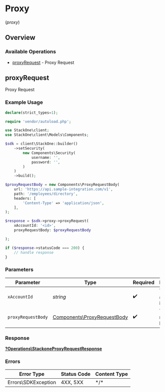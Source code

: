 # Proxy
(*proxy*)

## Overview

### Available Operations

* [proxyRequest](#proxyrequest) - Proxy Request

## proxyRequest

Proxy Request

### Example Usage

```php
declare(strict_types=1);

require 'vendor/autoload.php';

use StackOne\client;
use StackOne\client\Models\Components;

$sdk = client\StackOne::builder()
    ->setSecurity(
        new Components\Security(
            username: '',
            password: '',
        )
    )
    ->build();

$proxyRequestBody = new Components\ProxyRequestBody(
    url: 'https://api.sample-integration.com/v1',
    path: '/employees/directory',
    headers: [
        'Content-Type' => 'application/json',
    ],
);

$response = $sdk->proxy->proxyRequest(
    xAccountId: '<id>',
    proxyRequestBody: $proxyRequestBody

);

if ($response->statusCode === 200) {
    // handle response
}
```

### Parameters

| Parameter                                                                  | Type                                                                       | Required                                                                   | Description                                                                |
| -------------------------------------------------------------------------- | -------------------------------------------------------------------------- | -------------------------------------------------------------------------- | -------------------------------------------------------------------------- |
| `xAccountId`                                                               | *string*                                                                   | :heavy_check_mark:                                                         | The account identifier                                                     |
| `proxyRequestBody`                                                         | [Components\ProxyRequestBody](../../Models/Components/ProxyRequestBody.md) | :heavy_check_mark:                                                         | The request body                                                           |

### Response

**[?Operations\StackoneProxyRequestResponse](../../Models/Operations/StackoneProxyRequestResponse.md)**

### Errors

| Error Type          | Status Code         | Content Type        |
| ------------------- | ------------------- | ------------------- |
| Errors\SDKException | 4XX, 5XX            | \*/\*               |